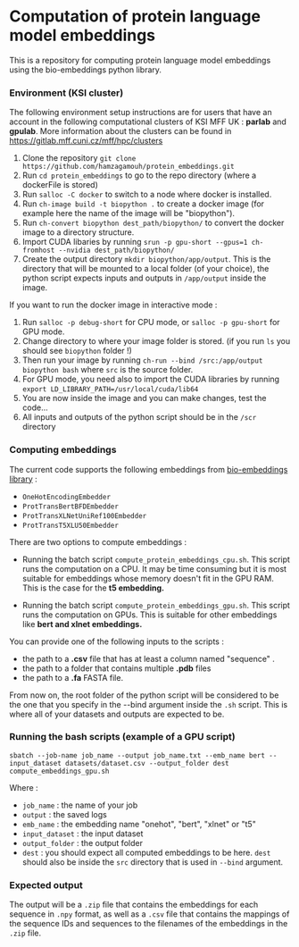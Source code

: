 # Computation of protein language model embeddings

This is a repository for computing protein language model embeddings using the bio-embeddings python library.


### Environment (KSI cluster)
The following environment setup instructions are for users that have an account in the following computational clusters of KSI MFF UK : <b>parlab</b> and <b>gpulab</b>. More information about the clusters can be found in https://gitlab.mff.cuni.cz/mff/hpc/clusters

1. Clone the repository ```git clone https://github.com/hamzagamouh/protein_embeddings.git``` 
2. Run ```cd protein_embeddings``` to go to the repo directory (where a dockerFile is stored)
3. Run ```salloc -C docker``` to switch to a node where docker is installed.
4. Run ```ch-image build -t biopython .``` to create a docker image (for example here the name of the image will be "biopython").
5. Run ```ch-convert biopython dest_path/biopython/``` to convert the docker image to a directory structure.
6. Import CUDA libaries by running ```srun -p gpu-short --gpus=1 ch-fromhost --nvidia dest_path/biopython/```
7. Create the output directory ```mkdir biopython/app/output```. This is the directory that will be mounted to a local folder (of your choice), the python script expects inputs and outputs in ```/app/output``` inside the image. 

If you want to run the docker image in interactive mode :

1. Run ```salloc -p debug-short``` for CPU mode, or ```salloc -p gpu-short``` for GPU mode.
2. Change directory to where your image folder is stored. (if you run ```ls``` you should see ```biopython``` folder !)
3. Then run your image by running ```ch-run --bind /src:/app/output biopython bash``` where `src` is the source folder.
4. For GPU mode, you need also to import the CUDA libraries by running ```export LD_LIBRARY_PATH=/usr/local/cuda/lib64```
5. You are now inside the image and you can make changes, test the code...
6. All inputs and outputs of the python script should be in the ```/scr``` directory


### Computing embeddings 
The current code supports the following embeddings from [bio-embeddings library](https://docs.bioembeddings.com/v0.2.3/api/bio_embeddings.embed.html) :

- ```OneHotEncodingEmbedder``` 
- ```ProtTransBertBFDEmbedder```
- ```ProtTransXLNetUniRef100Embedder```
- ```ProtTransT5XLU50Embedder```

There are two options to compute embeddings :

* Running the batch script ```compute_protein_embeddings_cpu.sh```. This script runs the computation on a CPU. It may be time consuming but it is most suitable for embeddings whose memory doesn't fit in the GPU RAM. This is the case for the <b>t5 embedding.</b>

* Running the batch script ```compute_protein_embeddings_gpu.sh```. This script runs the computation on GPUs. This is suitable for other embeddings like <b>bert and xlnet embeddings.</b>

You can provide one of the following inputs to the scripts :

- the path to a <b>.csv</b> file that has at least a column named "sequence" .
- the path to a folder that contains multiple <b>.pdb</b> files
- the path to a <b>.fa</b> FASTA file.

From now on, the root folder of the python script will be considered to be the one that you specify in the --bind argument inside the ```.sh``` script. This is where all of your datasets and outputs are expected to be.

### Running the bash scripts (example of a GPU script)

```sbatch --job-name job_name --output job_name.txt --emb_name bert --input_dataset datasets/dataset.csv --output_folder dest compute_embeddings_gpu.sh```

Where : 

- ```job_name``` : the name of your job
- ```output``` : the saved logs
- ```emb_name``` : the embedding name "onehot", "bert", "xlnet" or "t5"
- ```input_dataset``` : the input dataset
- ```output_folder``` : the output folder
- ```dest``` : you should expect all computed embeddings to be here. ```dest``` should also be inside the ```src``` directory that is used in ```--bind``` argument. 

### Expected output
The output will be a ```.zip``` file that contains the embeddings for each sequence in ```.npy``` format, as well as a ```.csv``` file that contains the mappings of the sequence IDs and sequences to the filenames of the embeddings in the ```.zip``` file.

